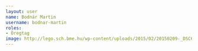 ```yaml
---
layout: user
name: Bodnár Martin
username: bodnar-martin
roles:
- Öregtag
image: http://lego.sch.bme.hu/wp-content/uploads/2015/02/20150209-_DSC6582-150x150.jpg
---
```


